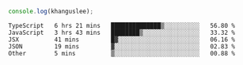 ```js
console.log(khanguslee);
```

<!--START_SECTION:waka-->
```text
TypeScript   6 hrs 21 mins   ██████████████▒░░░░░░░░░░   56.80 % 
JavaScript   3 hrs 43 mins   ████████▒░░░░░░░░░░░░░░░░   33.32 % 
JSX          41 mins         █▓░░░░░░░░░░░░░░░░░░░░░░░   06.16 % 
JSON         19 mins         ▓░░░░░░░░░░░░░░░░░░░░░░░░   02.83 % 
Other        5 mins          ▒░░░░░░░░░░░░░░░░░░░░░░░░   00.88 % 
```
<!--END_SECTION:waka-->

<!--
**khanguslee/khanguslee** is a ✨ _special_ ✨ repository because its `README.md` (this file) appears on your GitHub profile.

Here are some ideas to get you started:

- 🔭 I’m currently working on ...
- 🌱 I’m currently learning ...
- 👯 I’m looking to collaborate on ...
- 🤔 I’m looking for help with ...
- 💬 Ask me about ...
- 📫 How to reach me: ...
- 😄 Pronouns: ...
- ⚡ Fun fact: ...
-->
